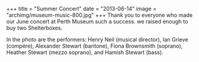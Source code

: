 +++
title = "Summer Concert"
date = "2013-06-14"
image = "archimg/museum-music-800.jpg"
+++
Thank you to everyone who made our June concert at Perth Museum such a success. we raised enough to buy two Shelterboxes.

In the photo are the performers: Henry Neil (musical director), Ian Grieve (compére), Alexander Stewart (baritone), Fiona Brownsmith (soprano), Heather Stewart (mezzo soprano), and Hamish Stewart (bass).